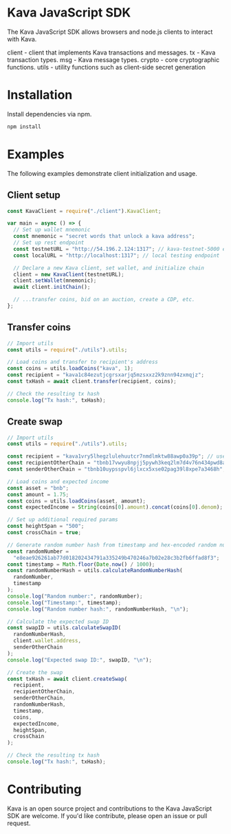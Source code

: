 # Kava JavaScript SDK

The Kava JavaScript SDK allows browsers and node.js clients to interact with Kava.

client - client that implements Kava transactions and messages.
tx - Kava transaction types.
msg - Kava message types.
crypto - core cryptographic functions.
utils - utility functions such as client-side secret generation

# Installation

Install dependencies via npm.

```bash
npm install
```

# Examples

The following examples demonstrate client initialization and usage.

## Client setup

```javascript
const KavaClient = require("./client").KavaClient;

var main = async () => {
  // Set up wallet mnemonic
  const mnemonic = "secret words that unlock a kava address";
  // Set up rest endpoint
  const testnetURL = "http://54.196.2.124:1317"; // kava-testnet-5000 endpoint
  const localURL = "http://localhost:1317"; // local testing endpoint

  // Declare a new Kava client, set wallet, and initialize chain
  client = new KavaClient(testnetURL);
  client.setWallet(mnemonic);
  await client.initChain();

  // ...transfer coins, bid on an auction, create a CDP, etc.
};
```

## Transfer coins

```javascript
// Import utils
const utils = require("./utils").utils;

// Load coins and transfer to recipient's address
const coins = utils.loadCoins("kava", 1);
const recipient = "kava1c84ezutjcgrsxarjq5mzsxxz2k9znn94zxmqjz";
const txHash = await client.transfer(recipient, coins);

// Check the resulting tx hash
console.log("Tx hash:", txHash);
```

## Create swap

```javascript
// Import utils
const utils = require("./utils").utils;

const recipient = "kava1vry5lhegzlulehuutcr7nmdlmktw88awp0a39p"; // user's address on kava
const recipientOtherChain = "tbnb17vwyu8npjj5pywh3keq2lm7d4v76n434pwd8av"; // user's address on bnbchain
const senderOtherChain = "tbnb10uypsspvl6jlxcx5xse02pag39l8xpe7a3468h"; // deputy's address on bnbchain

// Load coins and expected income
const asset = "bnb";
const amount = 1.75;
const coins = utils.loadCoins(asset, amount);
const expectedIncome = String(coins[0].amount).concat(coins[0].denom);

// Set up additional required params
const heightSpan = "500";
const crossChain = true;

// Generate random number hash from timestamp and hex-encoded random number
const randomNumber =
  "e8eae926261ab77d018202434791a335249b470246a7b02e28c3b2fb6ffad8f3";
const timestamp = Math.floor(Date.now() / 1000);
const randomNumberHash = utils.calculateRandomNumberHash(
  randomNumber,
  timestamp
);
console.log("Random number:", randomNumber);
console.log("Timestamp:", timestamp);
console.log("Random number hash:", randomNumberHash, "\n");

// Calculate the expected swap ID
const swapID = utils.calculateSwapID(
  randomNumberHash,
  client.wallet.address,
  senderOtherChain
);
console.log("Expected swap ID:", swapID, "\n");

// Create the swap
const txHash = await client.createSwap(
  recipient,
  recipientOtherChain,
  senderOtherChain,
  randomNumberHash,
  timestamp,
  coins,
  expectedIncome,
  heightSpan,
  crossChain
);

// Check the resulting tx hash
console.log("Tx hash:", txHash);
```

# Contributing

Kava is an open source project and contributions to the Kava JavaScript SDK are welcome. If you'd like contribute, please open an issue or pull request.
